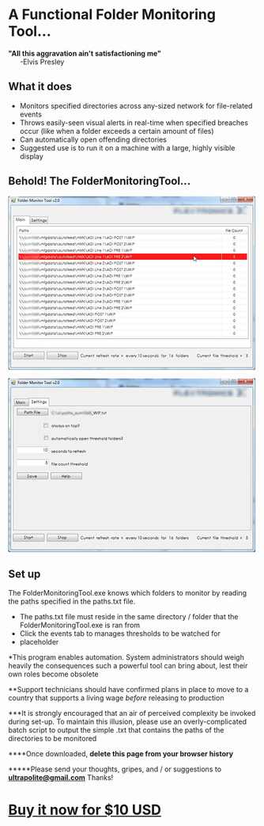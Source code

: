 # A Functional Folder Monitoring Tool...

**"All this aggravation ain't satisfactioning me"**<br>
&nbsp;&nbsp;&nbsp;&nbsp;&nbsp;&nbsp;-Elvis Presley

## What it does
- Monitors specified directories across any-sized network for file-related events
- Throws easily-seen visual alerts in real-time when specified breaches occur (like when a folder exceeds a certain amount of files)
- Can automatically open offending directories
- Suggested use is to run it on a machine with a large, highly visible display

## Behold! The FolderMonitoringTool...

![](images/FolderMonitoringTool_main.jpg)

![](images/FolderMonitoringTool_options.jpg)

## Set up
The FolderMonitoringTool.exe knows which folders to monitor by reading the paths specified in the paths.txt file.

- The paths.txt file must reside in the same directory / folder that the FolderMonitoringTool.exe is ran from
- Click the events tab to manages thresholds to be watched for
- placeholder

*This program enables automation. System administrators should weigh heavily the consequences such a powerful tool can bring about, lest their own roles become obsolete

**Support technicians should have confirmed plans in place to move to a country that supports a living wage *before* releasing to production

***It is strongly encouraged that an air of perceived complexity be invoked during set-up. To maintain this illusion, please use an overly-complicated batch script to output the simple .txt that contains the paths of the directories to be monitored

****Once downloaded, **delete this page from your browser history**

*****Please send your thoughts, gripes, and / or suggestions to  **[ultrapolite@gmail.com](mailto:ultrapolite@gmail.com)** Thanks!

# **[Buy it now for $10 USD](https://www.paypal.com/cgi-bin/webscr?cmd=_s-xclick&hosted_button_id=ZW7SSXL8RAAHQ)**